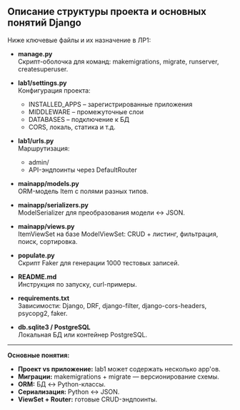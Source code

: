 ## Описание структуры проекта и основных понятий Django

Ниже ключевые файлы и их назначение в ЛР1:

- **manage.py**  
  Скрипт-оболочка для команд: makemigrations, migrate, runserver, createsuperuser.

- **lab1/settings.py**  
  Конфигурация проекта:  
  - INSTALLED_APPS – зарегистрированные приложения  
  - MIDDLEWARE – промежуточные слои  
  - DATABASES – подключение к БД  
  - CORS, локаль, статика и т.д.

- **lab1/urls.py**  
  Маршрутизация:  
  - admin/  
  - API-эндпоинты через DefaultRouter

- **mainapp/models.py**  
  ORM-модель Item с полями разных типов.

- **mainapp/serializers.py**  
  ModelSerializer для преобразования модели ↔ JSON.

- **mainapp/views.py**  
  ItemViewSet на базе ModelViewSet: CRUD + листинг, фильтрация, поиск, сортировка.

- **populate.py**  
  Скрипт Faker для генерации 1000 тестовых записей.

- **README.md**  
  Инструкция по запуску, curl-примеры.

- **requirements.txt**  
  Зависимости: Django, DRF, django-filter, django-cors-headers, psycopg2, faker.

- **db.sqlite3 / PostgreSQL**  
  Локальная БД или контейнер PostgreSQL.

---

**Основные понятия:**

- **Проект vs приложение:** lab1 может содержать несколько app'ов.  
- **Миграции:** makemigrations + migrate — версионирование схемы.  
- **ORM:** БД ↔ Python-классы.  
- **Сериализация:** Python ↔ JSON.  
- **ViewSet + Router:** готовые CRUD-эндпоинты. 
